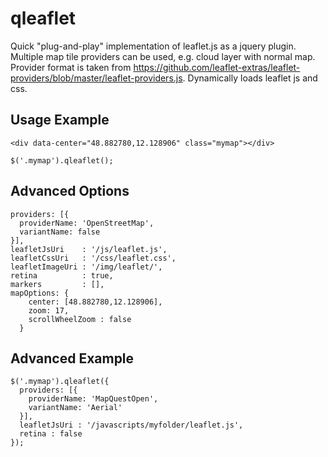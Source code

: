 qleaflet
========

Quick "plug-and-play" implementation of leaflet.js as a jquery plugin.
Multiple map tile providers can be used, e.g. cloud layer with normal map.
Provider format is taken from https://github.com/leaflet-extras/leaflet-providers/blob/master/leaflet-providers.js.
Dynamically loads leaflet js and css.


## Usage Example
```
<div data-center="48.882780,12.128906" class="mymap"></div>
```
```
$('.mymap').qleaflet();
```

## Advanced Options
```
providers: [{
  providerName: 'OpenStreetMap',
  variantName: false
}],
leafletJsUri    : '/js/leaflet.js',
leafletCssUri   : '/css/leaflet.css',
leafletImageUri : '/img/leaflet/',
retina          : true,
markers         : [],
mapOptions: {
    center: [48.882780,12.128906],
    zoom: 17,
    scrollWheelZoom : false
  }
```
## Advanced Example
```
$('.mymap').qleaflet({
  providers: [{
    providerName: 'MapQuestOpen',
    variantName: 'Aerial'
  }],
  leafletJsUri : '/javascripts/myfolder/leaflet.js',
  retina : false
});
```
